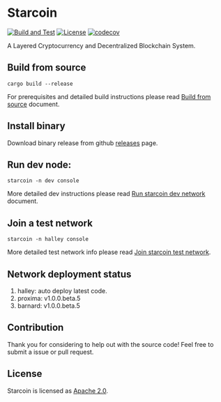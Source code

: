# Starcoin

[![Build and Test](https://github.com/starcoinorg/starcoin/workflows/Build%20and%20Test/badge.svg)](https://github.com/starcoinorg/starcoin/actions?query=workflow%3A%22Build+and+Test%22+branch%3Amaster)
[![License](https://img.shields.io/badge/license-Apache-green.svg)](LICENSE)
[![codecov](https://codecov.io/gh/starcoinorg/starcoin/branch/master/graph/badge.svg)](https://codecov.io/gh/starcoinorg/starcoin)

A Layered Cryptocurrency and Decentralized Blockchain System.

## Build from source

```shell
cargo build --release 
```

For prerequisites and detailed build instructions please read [Build from source](https://developer.starcoin.org/en/setup/build/) document.

## Install binary

Download binary release from github [releases](https://github.com/starcoinorg/starcoin/releases) page.


## Run dev node:

```shell
starcoin -n dev console
```

More detailed dev instructions please read [Run starcoin dev network](https://developer.starcoin.org/en/runnetwork/) document.

## Join a test network

```shell
starcoin -n halley console
```

More detailed test network info please read [Join starcoin test network](https://developer.starcoin.org/en/runnetwork/).

## Network deployment status

1. halley: auto deploy latest code.
2. proxima: v1.0.0.beta.5
3. barnard: v1.0.0.beta.5

## Contribution
Thank you for considering to help out with the source code! Feel free to submit a issue or pull request.

## License

Starcoin is licensed as [Apache 2.0](./LICENSE).
